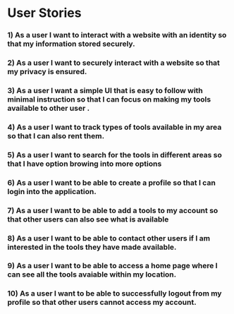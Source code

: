 # User Stories 

### 1) As a user I want to interact with a website with an identity so that my information stored securely.

### 2) As a user I want to securely interact with a website so that my privacy is ensured.

### 3) As a user I want a simple UI that is easy to follow with minimal instruction so that I can focus on making my tools available to other user .

### 4) As a user I want to track types of tools available in my area so that I can also rent them.

### 5) As a user I want to search for the tools in different areas so that I have option browing into more options

### 6) As a user I want to be able to create a profile so that I can login into the application.

### 7) As a user I want to be able to add a tools to my account so that other users can also see what is available 

### 8) As a user I want to be able to contact other users if I am interested in the tools they have made available.

### 9) As a user I want to be able to access a home page where I can see all the tools avaiable within my location.

### 10) As a user I want to be able to successfully logout from my profile so that other users cannot access my account.


